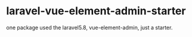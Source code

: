 # laravel-vue-element-admin-starter
one package used the laravel5.8, vue-element-admin, just a starter.

